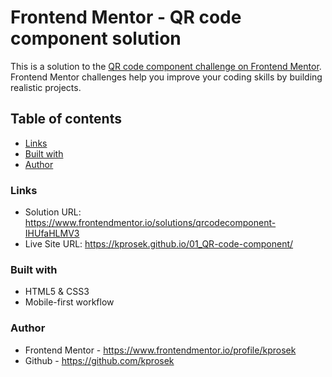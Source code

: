 # Frontend Mentor - QR code component solution

This is a solution to the [QR code component challenge on Frontend Mentor](https://www.frontendmentor.io/challenges/qr-code-component-iux_sIO_H). Frontend Mentor challenges help you improve your coding skills by building realistic projects.

## Table of contents

- [Links](#links)
- [Built with](#built-with)
- [Author](#author)

### Links

- Solution URL: https://www.frontendmentor.io/solutions/qrcodecomponent-IHUfaHLMV3
- Live Site URL: https://kprosek.github.io/01_QR-code-component/


### Built with

- HTML5 & CSS3
- Mobile-first workflow

### Author

- Frontend Mentor - https://www.frontendmentor.io/profile/kprosek
- Github - https://github.com/kprosek
